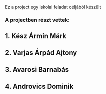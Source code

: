 Ez a project egy iskolai feladat céljából készült

### A projectben részt vettek:
##  1. Kész Ármin Márk
##  2. Varjas Árpád Ajtony
##  3. Avarosi Barnabás
##  4. Androvics Dominik